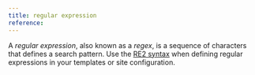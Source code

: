 ```yaml
---
title: regular expression
reference: 
---
```


A _regular expression_, also known as a _regex_, is a sequence of characters that defines a search pattern. Use the [RE2 syntax] when defining regular expressions in your templates or site configuration.

  [RE2 syntax]: https://github.com/google/re2/wiki/syntax
